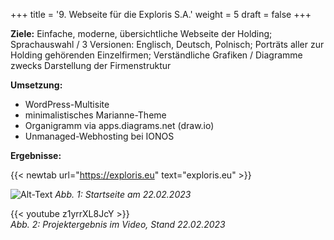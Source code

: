 +++
title = '9. Webseite für die Exploris S.A.'
weight = 5
draft = false
+++


**Ziele:** Einfache, moderne, übersichtliche Webseite der Holding; Sprachauswahl / 3 Versionen: Englisch, Deutsch, Polnisch; Porträts aller zur Holding gehörenden Einzelfirmen; Verständliche Grafiken / Diagramme zwecks Darstellung der Firmenstruktur

**Umsetzung:**
- WordPress-Multisite
- minimalistisches Marianne-Theme
- Organigramm via apps.diagrams.net (draw.io)
- Unmanaged-Webhosting bei IONOS



**Ergebnisse:**

{{< newtab url="https://exploris.eu" text="exploris.eu" >}}

![Alt-Text](/img/p9.1.jpg)
*Abb. 1: Startseite am 22.02.2023*  

{{< youtube z1yrrXL8JcY >}}  
*Abb. 2: Projektergebnis im Video, Stand 22.02.2023*
